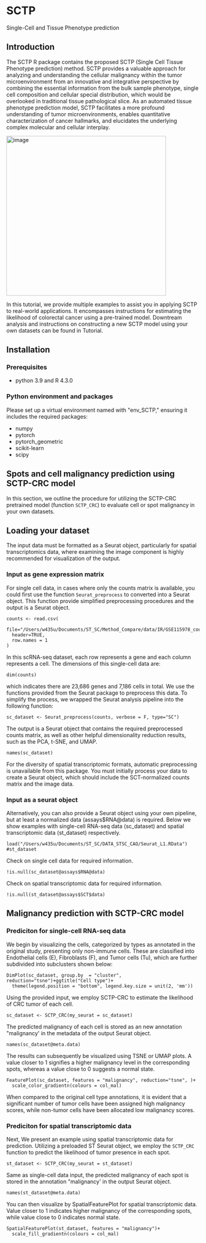 # SCTP
Single-Cell and Tissue Phenotype prediction 



## Introduction

The SCTP R package contains the proposed SCTP (Single Cell Tissue Phenotype prediction) method. SCTP provides a valuable approach for analyzing and understanding the cellular malignancy within the tumor microenvironment from an innovative and integrative perspective by combining the essential information from the bulk sample phenotype, single cell composition and cellular special distribution, which would be overlooked in traditional tissue pathological slice. As an automated tissue phenotype prediction model, SCTP facilitates a more profound understanding of tumor microenvironments, enables quantitative characterization of cancer hallmarks, and elucidates the underlying complex molecular and cellular interplay. 

<img width="416" alt="image" src="https://github.com/user-attachments/assets/2c2180b5-aa40-4f5b-9d58-3449ab390b5f">


In this tutorial, we provide multiple examples to assist you in applying SCTP to real-world applications. It encompasses instructions for estimating the likelihood of colorectal cancer using a pre-trained model. Downtream analysis and instructions on constructing a new SCTP model using your own datasets can be found in Tutorial.

## Installation

### Prerequisites

* python 3.9 and R 4.3.0

### Python environment and packages

Please set up a virtual environment named with "env_SCTP," ensuring it includes the required packages:

* numpy
* pytorch
* pytorch_geometric
* scikit-learn
* scipy

## Spots and cell malignancy prediction using SCTP-CRC model

In this section, we outline the procedure for utilizing the SCTP-CRC pretrained model (function `SCTP_CRC`) to evaluate cell or spot malignancy in your own datasets.

## Loading your dataset

The input data must be formatted as a Seurat object, particularly for spatial transcriptomics data, where examining the image component is highly recommended for visualization of the output. 

### Input as gene expression matrix

For single cell data, in cases where only the counts matrix is available, you could first use the function `Seurat_preprocess` to converted into a Seurat object. This function provide simplified preprocessing procedures and the output is a Seurat object.  

```{r}
counts <- read.csv(
  file="/Users/w435u/Documents/ST_SC/Method_Compare/data/IR/GSE115978_counts.csv",
  header=TRUE,
  row.names = 1
)
```
In this scRNA-seq dataset, each row represents a gene and each column represents a cell. The dimensions of this single-cell data are:

```{r}
dim(counts)
```

which indicates there are 23,686 genes and 7,186 cells in total. We use the functions provided from the Seurat package to preprocess this data. To simplify the process, we wrapped the Seurat analysis pipeline into the following function:

```{r warning=FALSE}
sc_dataset <- Seurat_preprocess(counts, verbose = F, type="SC")
```
The output is a Seurat object that contains the required preprocessed counts matrix, as well as other helpful dimensionality reduction results, such as the PCA, t-SNE, and UMAP. 

```{r}
names(sc_dataset)
```
For the diversity of spatial transcriptomic formats, automatic preprocessing is unavailable from this package. You must initially process your data to create a Seurat object, which should include the SCT-normalized counts matrix and the image data.

### Input as a seurat object

Alternatively, you can also provide a Seurat object using your own pipeline, but at least a normalized data (assays$RNA@data) is required. Below we show examples with single-cell RNA-seq data (sc_dataset) and spatial transcriptomic data (st_dataset) respectively.

```{r}
load("/Users/w435u/Documents/ST_SC/DATA_STSC_CAO/Seurat_L1.RData") #st_dataset
```

Check on single cell data for required information.

```{r}
!is.null(sc_dataset@assays$RNA@data)
```

Check on spatial transcriptomic data for required information.

```{r}
!is.null(st_dataset@assays$SCT$data)
```

## Malignancy prediction with SCTP-CRC model

### Prediciton for single-cell RNA-seq data

We begin by visualizing the cells, categorized by types as annotated in the original study, presenting only non-immune cells. These are classified into Endothelial cells (E), Fibroblasts (F), and Tumor cells (Tu), which are further subdivided into subclusters shown below:

```{r}
DimPlot(sc_dataset, group.by  = "cluster", reduction="tsne")+ggtitle("Cell type")+
  theme(legend.position = "bottom", legend.key.size = unit(2, 'mm'))
```

Using the provided input, we employ SCTP-CRC to estimate the likelihood of CRC tumor of each cell.

```{r}
sc_dataset <- SCTP_CRC(my_seurat = sc_dataset)
```

The predicted malignancy of each cell is stored as an new annotation "malignancy' in the metadata of the output Seurat object.

```{r}
names(sc_dataset@meta.data)
```

The results can subsequently be visualized using TSNE or UMAP plots. A value closer to 1 signifies a higher malignancy level in the corresponding spots, whereas a value close to 0 suggests a normal state.

```{r}
FeaturePlot(sc_dataset, features = "malignancy", reduction="tsne", )+
  scale_color_gradientn(colours = col_mal)
```

When compared to the original cell type annotations, it is evident that a significant number of tumor cells have been assigned high malignancy scores, while non-tumor cells have been allocated low malignancy scores.

### Prediciton for spatial transcriptomic data

Next, We present an example using spatial transcriptomic data for prediction. Utilizing a preloaded ST Seurat object, we employ the `SCTP_CRC` function to predict the likelihood of tumor presence in each spot.


```{r}
st_dataset <- SCTP_CRC(my_seurat = st_dataset)
```

Same as single-cell data input, the predicted malignancy of each spot is stored in the annotation "malignancy' in the output Seurat object.

```{r}
names(st_dataset@meta.data)
```

You can then visualize by SpatialFeaturePlot for spatial transcriptomic data. Value closer to 1 indicates higher malignancy of the corresponding spots, while value close to 0 indicates normal state. 

```{r}
SpatialFeaturePlot(st_dataset, features = "malignancy")+
  scale_fill_gradientn(colours = col_mal)
```


